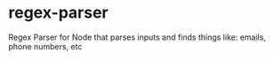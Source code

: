# regex-parser
Regex Parser for Node that parses inputs and finds things like: emails, phone numbers, etc
